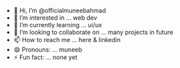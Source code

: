 - 👋 Hi, I’m @officialmuneebahmad
- 👀 I’m interested in ... web dev
- 🌱 I’m currently learning ... ui/ux
- 💞️ I’m looking to collaborate on ... many projects in future
- 📫 How to reach me ... here & linkedin
- 😄 Pronouns: ... muneeb
- ⚡ Fun fact: ... none yet

<!---
officialmuneebahmad/officialmuneebahmad is a ✨ special ✨ repository because its `README.md` (this file) appears on your GitHub profile.
You can click the Preview link to take a look at your changes.
--->
